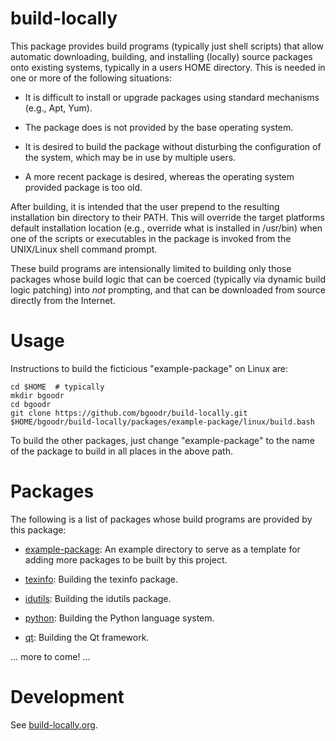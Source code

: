 build-locally
=============

This package provides build programs (typically just shell scripts)
that allow automatic downloading, building, and installing (locally)
source packages onto existing systems, typically in a users HOME
directory. This is needed in one or more of the following situations:

- It is difficult to install or upgrade packages using standard
  mechanisms (e.g., Apt, Yum).

- The package does is not provided by the base operating system.

- It is desired to build the package without disturbing the
  configuration of the system, which may be in use by multiple users.

- A more recent package is desired, whereas the operating system
  provided package is too old.

After building, it is intended that the user prepend to the resulting
installation bin directory to their PATH. This will override the
target platforms default installation location (e.g., override what is
installed in /usr/bin) when one of the scripts or executables in the
package is invoked from the UNIX/Linux shell command prompt.

These build programs are intensionally limited to building only those
packages whose build logic that can be coerced (typically via dynamic
build logic patching) into *not* prompting, and that can be downloaded
from source directly from the Internet.

Usage
=====

Instructions to build the ficticious "example-package" on Linux are:

    cd $HOME  # typically
    mkdir bgoodr
    cd bgoodr
    git clone https://github.com/bgoodr/build-locally.git
    $HOME/bgoodr/build-locally/packages/example-package/linux/build.bash

To build the other packages, just change "example-package" to the name of
the package to build in all places in the above path.

Packages
========

The following is a list of packages whose build programs are provided by this package:

* [example-package](packages/example-package/README.md): An example directory to serve
as a template for adding more packages to be built by this project.

* [texinfo](packages/texinfo/README.md): Building the texinfo package.

* [idutils](packages/idutils/README.md): Building the idutils package.

* [python](packages/python/README.md): Building the Python language system.

* [qt](packages/qt/README.md): Building the Qt framework.

... more to come! ...

Development
===========

See [build-locally.org](build-locally.org).
